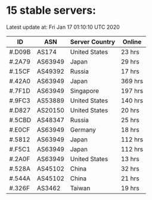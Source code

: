# 15 stable servers:

Latest update at: Fri Jan 17 01:10:10 UTC 2020

| ID | ASN | Server Country | Online |
| -- | --- | -------------- | ------ |
| #.D09B | AS174 | United States | 23 hrs |
| #.2A79 | AS63949 | Japan | 29 hrs |
| #.15CF | AS49392 | Russia | 17 hrs |
| #.42A0 | AS63949 | Japan | 369 hrs |
| #.7F1D | AS63949 | Singapore | 197 hrs |
| #.9FC3 | AS53889 | United States | 140 hrs |
| #.D827 | AS20150 | United States | 20 hrs |
| #.5CBD | AS48347 | Russia | 25 hrs |
| #.E0CF | AS63949 | Germany | 18 hrs |
| #.5812 | AS63949 | Japan | 112 hrs |
| #.F5C1 | AS63949 | Japan | 112 hrs |
| #.2A0F | AS63949 | United States | 13 hrs |
| #.528A | AS45102 | China | 32 hrs |
| #.544A | AS45102 | China | 21 hrs |
| #.326F | AS3462 | Taiwan | 19 hrs |

